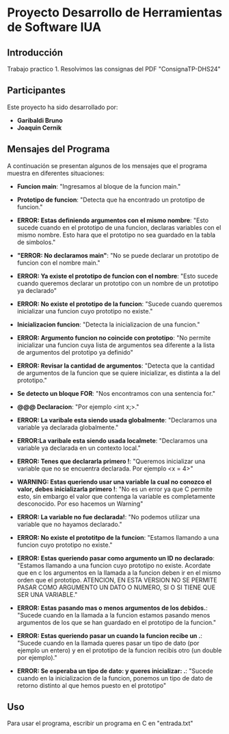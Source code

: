 # Proyecto Desarrollo de Herramientas de Software IUA 

## Introducción
Trabajo practico 1. Resolvimos las consignas del PDF "ConsignaTP-DHS24"

## Participantes
Este proyecto ha sido desarrollado por:

- **Garibaldi Bruno** 
- **Joaquin Cernik** 


## Mensajes del Programa
A continuación se presentan algunos de los mensajes que el programa muestra en diferentes situaciones:

- **Funcion main**: "Ingresamos al bloque de la funcion main."

- **Prototipo de funcion**: "Detecta que ha encontrado un prototipo de funcion."

- **ERROR: Estas definiendo argumentos con el mismo nombre**: "Esto sucede cuando en el prototipo de una funcion, declaras variables con el mismo nombre. Esto hara que el prototipo no sea guardado en la tabla de simbolos."

- **"ERROR: No declaramos main"**: "No se puede declarar un prototipo de funcion con el nombre main."

- **ERROR: Ya existe el prototipo de funcion con el nombre**: "Esto sucede cuando queremos declarar un prototipo con un nombre de un prototipo ya declarado"

- **ERROR: No existe el prototipo de la funcion**: "Sucede cuando queremos inicializar una funcion cuyo prototipo no existe."

- **Inicializacion funcion**: "Detecta la inicializacion de una funcion."

- **ERROR: Argumento funcion no coincide con prototipo**: "No permite inicializar una funcion cuya lista de argumentos sea diferente a la lista de argumentos del prototipo ya definido"

- **ERROR: Revisar la cantidad de argumentos**: "Detecta que la cantidad de argumentos de la funcion que se quiere inicializar, es distinta a la del prototipo."


- **Se detecto un bloque FOR**: "Nos encontramos con una sentencia for."


- **@@@ Declaracion**: "Por ejemplo <int x;>."

- **ERROR: La varibale esta siendo usada globalmente**: "Declaramos una variable ya declarada globalmente."

- **ERROR:La varibale esta siendo usada localmete**: "Declaramos una variable ya declarada en un contexto local."

- **ERROR: Tenes que declararla primero !**: "Queremos inicializar una variable que no se encuentra declarada. Por ejemplo <x = 4>"

- **WARNING: Estas queriendo usar una variable la cual no conozco el valor, debes inicializarla primero !**: "No es un error ya que C permite esto, sin embargo el valor que contenga la variable es completamente desconocido. Por eso hacemos un Warning"

- **ERROR: La variable no fue declarada!**: "No podemos utilizar una variable que no hayamos declarado."

- **ERROR: No existe el prototitpo de la funcion**: "Estamos llamando a una funcion cuyo prototipo no existe."

- **ERROR: Estas queriendo pasar como argumento un ID no declarado**: "Estamos llamando a una funcion cuyo prototipo no existe. Acordate que en c los argumentos en la llamada a la funcion deben ir en el mismo orden que el prototipo. ATENCION, EN ESTA VERSION NO SE PERMITE PASAR COMO ARGUMENTO UN DATO O NUMERO, SI O SI TIENE QUE SER UNA VARIABLE."

- **ERROR: Estas pasando mas o menos argumentos de los debidos.**: "Sucede cuando en la llamada a la funcion estamos pasando menos argumentos de los que se han guardado en el prototipo de la funcion."


- **ERROR: Estas queriendo pasar un <tipodedato> cuando la funcion recibe un <tipodedato>.**: "Sucede cuando en la llamada queres pasar un tipo de dato (por ejemplo un entero) y en el prototipo de la funcion recibis otro (un double por ejemplo)."

- **ERROR: Se esperaba un tipo de dato: <TipoDato> y queres inicializar: <TipoDato> .**: "Sucede cuando en la inicializacion de la funcion, ponemos un tipo de dato de retorno distinto al que hemos puesto en el prototipo"

## Uso
Para usar el programa, escribir un programa en C en "entrada.txt"